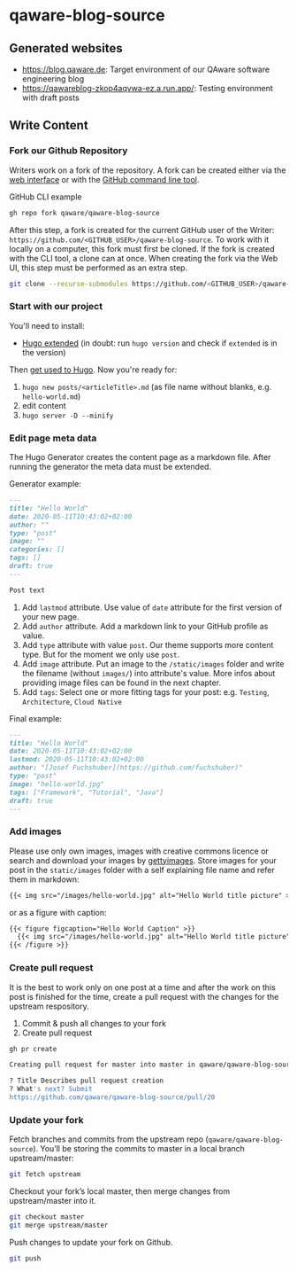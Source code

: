 # qaware-blog-source

## Generated websites

* https://blog.qaware.de: Target environment of our QAware software engineering blog
* https://qawareblog-zkop4aqvwa-ez.a.run.app/: Testing environment with draft posts

## Write Content

### Fork our Github Repository

Writers work on a fork of the repository. A fork can be created either via the [web interface](https://github.com/qaware/qaware-blog-source) or with the [GitHub command line tool](https://cli.github.com/).

GitHub CLI example

```bash
gh repo fork qaware/qaware-blog-source
```

After this step, a fork is created for the current GitHub user of the Writer: `https://github.com/<GITHUB_USER>/qaware-blog-source`. To work with it locally on a computer, this fork must first be cloned. If the fork is created with the CLI tool, a clone can at once. When creating the fork via the Web UI, this step must be performed as an extra step.

```bash
git clone --recurse-submodules https://github.com/<GITHUB_USER>/qaware-blog-source
```

### Start with our project  

You'll need to install:

* [Hugo extended](https://github.com/gohugoio/hugo) (in doubt: run `hugo version` and check if `extended` is in the version)

Then [get used to Hugo](https://gohugo.io/getting-started/quick-start). Now you're ready for:

1) `hugo new posts/<articleTitle>.md` (as file name without blanks, e.g. `hello-world.md`)
2) edit content
3) `hugo server -D --minify`

### Edit page meta data

The Hugo Generator creates the content page as a markdown file. After running the generator the meta data must be extended.

Generator example:

```md
---
title: "Hello World"
date: 2020-05-11T10:43:02+02:00
author: ""
type: "post"
image: ""
categories: []
tags: []
draft: true
---

Post text

```

1. Add `lastmod` attribute. Use value of `date` attribute for the first version of your new page.
2. Add `author` attribute. Add a markdown link to your GitHub profile as value.
3. Add `type` attribute with value `post`. Our theme supports more content type. But for the moment we only use `post`.
4. Add `image` attribute. Put an image to the `/static/images` folder and write the filename (without `images/`) into attribute's value. More infos about providing image files can be found in the next chapter.
5. Add `tags`: Select one or more fitting tags for your post: e.g. `Testing`, `Architecture`, `Cloud Native`

Final example:

```md
---
title: "Hello World"
date: 2020-05-11T10:43:02+02:00
lastmod: 2020-05-11T10:43:02+02:00
author: "[Josef Fuchshuber](https://github.com/fuchshuber)"
type: "post"
image: "hello-world.jpg"
tags: ["Framework", "Tutorial", "Java"]
draft: true
---
```

### Add images

Please use only own images, images with creative commons licence or search and download your images by [gettyimages](https://www.gettyimages.de/). Store images for your post in the `static/images` folder with a self explaining file name and refer them in markdown:

```md
{{< img src="/images/hello-world.jpg" alt="Hello World title picture" >}}
```

or as a figure with caption:

```md
{{< figure figcaption="Hello World Caption" >}}
  {{< img src="/images/hello-world.jpg" alt="Hello World title picture" >}}
{{< /figure >}}
```
### Create pull request

It is the best to work only on one post at a time and after the work on this post is finished for the time, create a pull request with the changes for the upstream respository.

1. Commit & push all changes to your fork
2. Create pull request

```bash
gh pr create

Creating pull request for master into master in qaware/qaware-blog-source

? Title Describes pull request creation
? What's next? Submit
https://github.com/qaware/qaware-blog-source/pull/20
```

### Update your fork

Fetch branches and commits from the upstream repo (`qaware/qaware-blog-source`). You’ll be storing the commits to master in a local branch upstream/master:

```bash
git fetch upstream
```

Checkout your fork’s local master, then merge changes from upstream/master into it.

```bash
git checkout master
git merge upstream/master
```

Push changes to update your fork on Github.

```bash
git push
```
